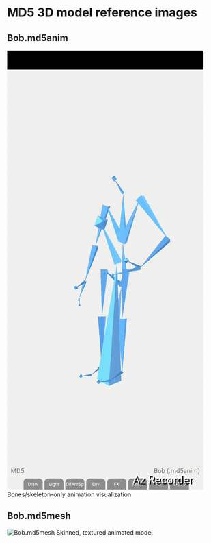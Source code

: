 # MD5 3D model reference images

## Bob.md5anim
![Bob.md5anim](screenshots/Bob_md5anim.gif)
Bones/skeleton-only animation visualization

## Bob.md5mesh
![Bob.md5mesh](screenshots/Bob_md5mesh.gif)
Skinned, textured animated model
